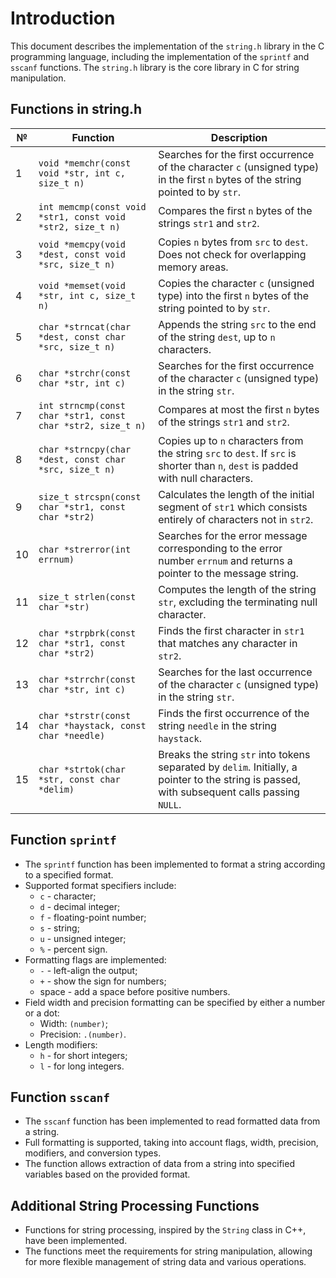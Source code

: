 # Introduction

This document describes the implementation of the `string.h` library in the C programming language, including the implementation of the `sprintf` and `sscanf` functions. The `string.h` library is the core library in C for string manipulation.

## Functions in string.h

| №  | Function                                   | Description                                                                                                                                              |
|----|-------------------------------------------|----------------------------------------------------------------------------------------------------------------------------------------------------------|
| 1  | `void *memchr(const void *str, int c, size_t n)`  | Searches for the first occurrence of the character `c` (unsigned type) in the first `n` bytes of the string pointed to by `str`.                        |
| 2  | `int memcmp(const void *str1, const void *str2, size_t n)` | Compares the first `n` bytes of the strings `str1` and `str2`.                                                                                         |
| 3  | `void *memcpy(void *dest, const void *src, size_t n)` | Copies `n` bytes from `src` to `dest`. Does not check for overlapping memory areas.                                                                     |
| 4  | `void *memset(void *str, int c, size_t n)`      | Copies the character `c` (unsigned type) into the first `n` bytes of the string pointed to by `str`.                                                   |
| 5  | `char *strncat(char *dest, const char *src, size_t n)` | Appends the string `src` to the end of the string `dest`, up to `n` characters.                                                                          |
| 6  | `char *strchr(const char *str, int c)`       | Searches for the first occurrence of the character `c` (unsigned type) in the string `str`.                                                              |
| 7  | `int strncmp(const char *str1, const char *str2, size_t n)` | Compares at most the first `n` bytes of the strings `str1` and `str2`.                                                                                 |
| 8  | `char *strncpy(char *dest, const char *src, size_t n)` | Copies up to `n` characters from the string `src` to `dest`. If `src` is shorter than `n`, `dest` is padded with null characters.                      |
| 9  | `size_t strcspn(const char *str1, const char *str2)` | Calculates the length of the initial segment of `str1` which consists entirely of characters not in `str2`.                                             |
| 10 | `char *strerror(int errnum)`                | Searches for the error message corresponding to the error number `errnum` and returns a pointer to the message string.                                  |
| 11 | `size_t strlen(const char *str)`           | Computes the length of the string `str`, excluding the terminating null character.                                                                       |
| 12 | `char *strpbrk(const char *str1, const char *str2)` | Finds the first character in `str1` that matches any character in `str2`.                                                                                |
| 13 | `char *strrchr(const char *str, int c)`    | Searches for the last occurrence of the character `c` (unsigned type) in the string `str`.                                                               |
| 14 | `char *strstr(const char *haystack, const char *needle)` | Finds the first occurrence of the string `needle` in the string `haystack`.                                                                             |
| 15 | `char *strtok(char *str, const char *delim)` | Breaks the string `str` into tokens separated by `delim`. Initially, a pointer to the string is passed, with subsequent calls passing `NULL`.         |

## Function `sprintf`

- The `sprintf` function has been implemented to format a string according to a specified format.
- Supported format specifiers include:
  - `c` - character;
  - `d` - decimal integer;
  - `f` - floating-point number;
  - `s` - string;
  - `u` - unsigned integer;
  - `%` - percent sign.
- Formatting flags are implemented:
  - `-` - left-align the output;
  - `+` - show the sign for numbers;
  - space - add a space before positive numbers.
- Field width and precision formatting can be specified by either a number or a dot:
  - Width: `(number)`;
  - Precision: `.(number)`.
- Length modifiers:
  - `h` - for short integers;
  - `l` - for long integers.

## Function `sscanf`

- The `sscanf` function has been implemented to read formatted data from a string.
- Full formatting is supported, taking into account flags, width, precision, modifiers, and conversion types.
- The function allows extraction of data from a string into specified variables based on the provided format.

## Additional String Processing Functions

- Functions for string processing, inspired by the `String` class in C++, have been implemented.
- The functions meet the requirements for string manipulation, allowing for more flexible management of string data and various operations.
